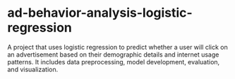 # ad-behavior-analysis-logistic-regression
A project that uses logistic regression to predict whether a user will click on an advertisement based on their demographic details and internet usage patterns. It includes data preprocessing, model development, evaluation, and visualization.
